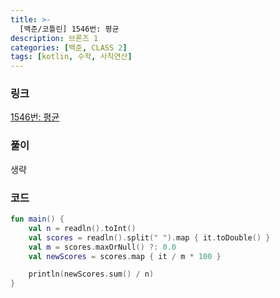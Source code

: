 ```yaml
---
title: >-
  [백준/코틀린] 1546번: 평균
description: 브론즈 1
categories: [백준, CLASS 2]
tags: [kotlin, 수학, 사칙연산]
---
```


### 링크
[1546번: 평균](https://www.acmicpc.net/problem/1546)

### 풀이
생략

### 코드
```kotlin
fun main() {
    val n = readln().toInt()
    val scores = readln().split(" ").map { it.toDouble() }
    val m = scores.maxOrNull() ?: 0.0
    val newScores = scores.map { it / m * 100 }

    println(newScores.sum() / n)
}

```
